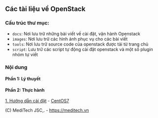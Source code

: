 ## Các tài liệu về OpenStack

### Cấu trúc thư mục:

- `docs`: Nơi lưu trữ những bài viết về cài đặt, vận hành Openstack
- `images`: Nơi lưu trữ các hình ảnh phục vụ cho các bài viết
- `tools`: Nơi lưu trữ source code của openstack được tải từ trang chủ
- `script`: Lưu trữ các script tự động cài đặt openstack và một số plugin nhóm tự viết

### Nội dung

#### Phần 1: Lý thuyết

#### Phần 2: Thực hành 

[1. Hướng dẫn cài đặt](#1) <a name="1"></a>
		- [CentOS7](docs/packstack.md)



(C) MediTech JSC,. - https://meditech.vn
